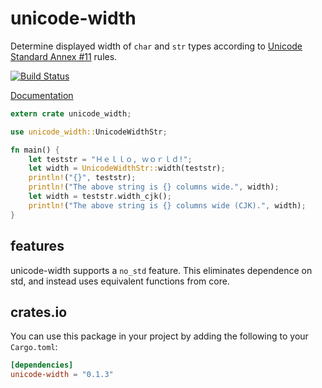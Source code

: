 # unicode-width

Determine displayed width of `char` and `str` types according to
[Unicode Standard Annex #11](http://www.unicode.org/reports/tr11/)
rules.

[![Build Status](https://travis-ci.org/unicode-rs/unicode-width.svg)](https://travis-ci.org/unicode-rs/unicode-width)

[Documentation](https://unicode-rs.github.io/unicode-width/unicode_width/index.html)

```rust
extern crate unicode_width;

use unicode_width::UnicodeWidthStr;

fn main() {
    let teststr = "Ｈｅｌｌｏ, ｗｏｒｌｄ!";
    let width = UnicodeWidthStr::width(teststr);
    println!("{}", teststr);
    println!("The above string is {} columns wide.", width);
    let width = teststr.width_cjk();
    println!("The above string is {} columns wide (CJK).", width);
}
```

## features

unicode-width supports a `no_std` feature. This eliminates dependence
on std, and instead uses equivalent functions from core.

## crates.io

You can use this package in your project by adding the following
to your `Cargo.toml`:

```toml
[dependencies]
unicode-width = "0.1.3"
```
